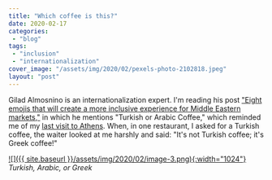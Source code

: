 ```yaml
---
title: "Which coffee is this?"
date: 2020-02-17
categories: 
 - "blog"
tags: 
 - "inclusion"
 - "internationalization"
cover_image: "/assets/img/2020/02/pexels-photo-2102818.jpeg"
layout: "post"
---
```


Gilad Almosnino is an internationalization expert. I'm reading his post ["Eight emojis that will create a more inclusive experience for Middle Eastern markets,"](https://www.worldreadyguides.com/post/eight-emojis-that-will-create-a-more-inclusive-experience-for-middle-eastern-markets) in which he mentions "Turkish or Arabic Coffee," which reminded me of my [last visit to Athens](https://gorelik.net/2020/01/08/athens-greece/). When, in one restaurant, I asked for a Turkish coffee, the waiter looked at me harshly and said: "It's not Turkish coffee; it's Greek coffee!"

[![]({{ site.baseurl }}/assets/img/2020/02/image-3.png){:width="1024"}](https://www.worldreadyguides.com/post/eight-emojis-that-will-create-a-more-inclusive-experience-for-middle-eastern-markets)  
*Turkish, Arabic, or Greek*
